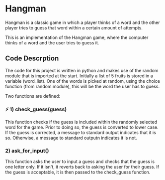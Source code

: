 # Hangman
Hangman is a classic game in which a player thinks of a word and the other player tries to guess that word within a certain amount of attempts.

This is an implementation of the Hangman game, where the computer thinks of a word and the user tries to guess it. 

## Code Descrption

The code for this project is written in python and makes use of the random module that is imported at the start. Initially a list of 5 fruits is stored in a variable (word_list). One of the words is picked at random, using the choice function (from random module), this will be the word the user has to guess.

Two functions are defined:

### :zap: 1) check_guess(guess)
This function checks if the guess is included within the randomly selected word for the game. Prior to doing so, the guess is converted to lower case. If the guess is corrected, a message to standard output indicates that it is so. Otherwise, a message to standard outputn indicates it is not. 

### 2) ask_for_input()
This function asks the user to input a guess and checks that the guess is one letter only. If it isn't, it reverts back to asking the user for their guess. If the guess is acceptable, it is then passed to the check_guess function.

